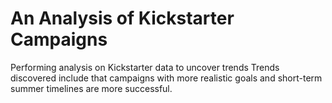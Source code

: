 # An Analysis of Kickstarter Campaigns
Performing analysis on Kickstarter data to uncover trends
Trends discovered include that campaigns with more realistic goals and short-term summer timelines are more successful.
